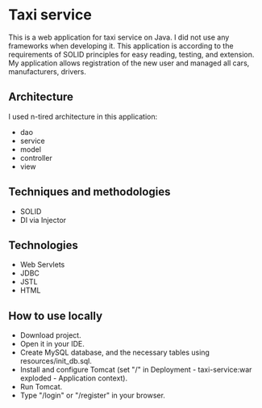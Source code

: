 # Taxi service
This is a web application for taxi service on Java. I did not use any frameworks when developing it.
This application is according to the requirements of SOLID principles for easy reading, testing, and extension.
My application allows registration of the new user and managed all cars, manufacturers, drivers.

## Architecture
I used n-tired architecture in this application: 
- dao
- service
- model
- controller
- view

## Techniques and methodologies
- SOLID
- DI via Injector

## Technologies
- Web Servlets
- JDBC
- JSTL
- HTML

## How to use locally
- Download project.
- Open it in your IDE.
- Create MySQL database, and the necessary tables using resources/init_db.sql.
- Install and configure Tomcat (set "/" in Deployment - taxi-service:war exploded - Application context).
- Run Tomcat.
- Type "/login" or "/register" in your browser.
